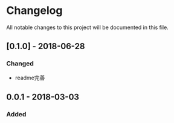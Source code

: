 # Changelog
All notable changes to this project will be documented in this file.

## [0.1.0] - 2018-06-28
### Changed
- readme完善

## 0.0.1 - 2018-03-03
### Added

